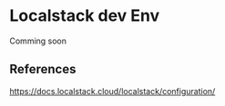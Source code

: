 # Localstack dev Env

Comming soon

## References

https://docs.localstack.cloud/localstack/configuration/
